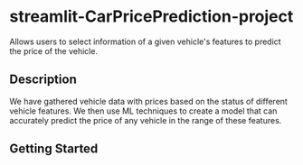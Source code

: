 # streamlit-CarPricePrediction-project

Allows users to select information of a given vehicle's features to predict the price of the vehicle.

## Description

We have gathered vehicle data with prices based on the status of different vehicle features. 
We then use ML techniques to create a model that can accurately predict the price of any vehicle in the range of these features.

## Getting Started
